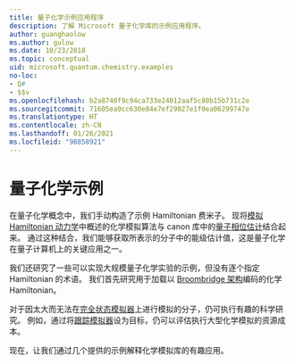 ```yaml
---
title: 量子化学示例应用程序
description: 了解 Microsoft 量子化学库的示例应用程序。
author: guanghaolow
ms.author: gulow
ms.date: 10/23/2018
ms.topic: conceptual
uid: microsoft.quantum.chemistry.examples
no-loc:
- Q#
- $$v
ms.openlocfilehash: b2a8740f9c94ca733e24012aaf5c80b15b731c2e
ms.sourcegitcommit: 71605ea9cc630e84e7ef29027e1f0ea06299747e
ms.translationtype: HT
ms.contentlocale: zh-CN
ms.lasthandoff: 01/26/2021
ms.locfileid: "98858921"
---
```

# <a name="quantum-chemistry-examples"></a>量子化学示例

在量子化学概念中，我们手动构造了示例 Hamiltonian 费米子。 现将[模拟 Hamiltonian 动力学](xref:microsoft.quantum.libraries.standard.algorithms)中概述的化学模拟算法与 canon 库中的[量子相位估计](xref:microsoft.quantum.libraries.characterization)结合起来。 通过这种结合，我们能够获取所表示的分子中的能级估计值，这是量子化学在量子计算机上的关键应用之一。 

我们还研究了一些可以实现大规模量子化学实验的示例，但没有逐个指定 Hamiltonian 的术语。 我们首先研究用于加载以 [Broombridge 架构](xref:microsoft.quantum.libraries.chemistry.schema.broombridge)编码的化学 Hamiltonian。

对于因太大而无法在[完全状态模拟器](xref:microsoft.quantum.machines.full-state-simulator)上进行模拟的分子，仍可执行有趣的科学研究。 例如，通过将[跟踪模拟器](xref:microsoft.quantum.machines.qc-trace-simulator.intro)设为目标，仍可以评估执行大型化学模拟的资源成本。

现在，让我们通过几个提供的示例解释化学模拟库的有趣应用。
